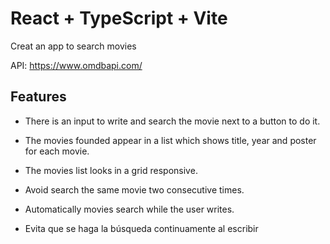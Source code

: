 # React + TypeScript + Vite

Creat an app to search movies

API: https://www.omdbapi.com/

## Features

- There is an input to write and search the movie next to a button to do it.
- The movies founded appear in a list which shows title, year and poster for each movie.
- The movies list looks in a grid responsive.

- Avoid search the same movie two consecutive times.
- Automatically movies search while the user writes.
- Evita que se haga la búsqueda continuamente al escribir
